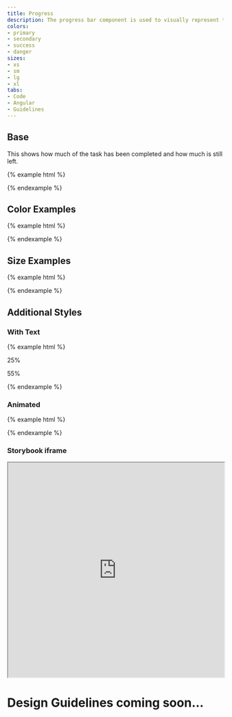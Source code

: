 ```yaml
---
title: Progress
description: The progress bar component is used to visually represent the completion of a task or operation.
colors:
- primary
- secondary
- success
- danger
sizes:
- xs
- sm
- lg
- xl
tabs:
- Code
- Angular
- Guidelines
---
```


<!-- Start Cupcake Code Tab -->
<div id="code" class="docs-tabs-content" markdown="1">

## Base
This shows how much of the task has been completed and how much is still left.

{% example html %}
<div class="c-progress c-progress-primary">
    <div class="c-progress-meter" style="width: 10%"></div>
</div>
{% endexample %}

## Color Examples

{% example html %}
<div class="c-progress c-progress-primary">
    <div class="c-progress-meter" style="width: 10%"></div>
</div>
<div class="c-progress c-progress-success">
    <div class="c-progress-meter" style="width: 80%"></div>
</div>
{% endexample %}

## Size Examples

{% example html %}
<div class="c-progress c-progress-sm c-progress-primary">
    <div class="c-progress-meter" style="width: 20%"></div>
</div>
<div class="c-progress c-progress-primary">
    <div class="c-progress-meter" style="width: 60%"></div>
</div>
<div class="c-progress c-progress-lg c-progress-primary">
    <div class="c-progress-meter" style="width: 80%"></div>
</div>
{% endexample %}

## Additional Styles

### With Text

{% example html %}
<div class="c-progress c-progress-primary">
	<span class="c-progress-meter" style="width: 25%">
    <p class="c-progress-meter-text">25%</p>
  </span>
</div>
<div class="c-progress c-progress-lg c-progress-primary">
	<span class="c-progress-meter" style="width: 55%">
    <p class="c-progress-meter-text">55%</p>
  </span>
</div>
{% endexample %}

### Animated

{% example html %}
<div class="c-progress c-progress-primary">
	<div class="c-progress-meter-animated" style="width: 10%"></div>
</div>
<div class="c-progress c-progress-success">
	<div class="c-progress-meter-animated" style="width: 50%"></div>
</div>
{% endexample %}

</div>
<!-- End Cupcake Code Tab -->

<!-- Start Angular Code Tab -->
<div id="angular" class="docs-tabs-content" markdown="1">

### Storybook iframe
<iframe title="storybook" width="100%" height="500px" src="https://pages.code.ipreo.com/josh-easter/storybook-demo/?path=/story/basic-elements--avatar&full=0&addons=1&stories=0&panelRight=0&addonPanel=storybooks%2Fstorybook-addon-knobs&nav=0"></iframe>

</div>
<!-- End Angular Code Tab -->

<!-- Start Design Tab -->
<div id="guidelines" class="docs-tabs-content" markdown="1">

# Design Guidelines coming soon...


</div>
<!-- End Design Tab -->




